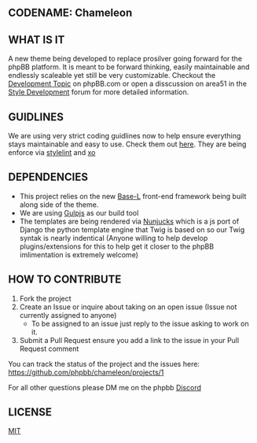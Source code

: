 ## CODENAME: Chameleon

## WHAT IS IT
A new theme being developed to replace prosilver going forward for the phpBB platform. It is meant to be forward thinking, easily maintainable and endlessly scaleable yet still be very customizable. Checkout the [Development Topic](https://area51.phpbb.com/docs/dev/development/index.html) on phpBB.com or open a disscussion on area51 in the [Style Development](https://area51.phpbb.com/phpBB/viewforum.php?f=131&sid=719d3d0bbf257d54cbe43d1dfb4fb8c2) forum for more detailed information.

## GUIDLINES
We are using very strict coding guidlines now to help ensure everything stays maintainable and easy to use.
Check them out [here](https://area51.phpbb.com/docs/dev/development/index.html). They are being enforce via [stylelint](https://stylelint.io/) and [xo](https://github.com/xojs/xo)

## DEPENDENCIES
 - This project relies on the new [Base-L](https://github.com/hanakin/base-l) front-end framework being built along side of the theme.
 - We are using [Gulpjs](https://gulpjs.com/) as our build tool
 - The templates are being rendered via [Nunjucks](https://mozilla.github.io/nunjucks/) which is a js port of Django the python template engine that Twig is based on so our Twig syntak is nearly indentical (Anyone willing to help develop plugins/extensions for this to help get it closer to the phpBB imlimentation is extremely welcome)
 
## HOW TO CONTRIBUTE
1. Fork the project
2. Create an Issue or inquire about taking on an open issue (Issue not currently assigned to anyone)
	- To be assigned to an issue just reply to the issue asking to work on it.
3. Submit a Pull Request ensure you add a link to the issue in your Pull Request comment

You can track the status of the project and the issues here: https://github.com/phpbb/chameleon/projects/1

For all other questions please DM me on the phpbb [Discord](https://discord.gg/y6kjMdA)

## LICENSE
[MIT](https://opensource.org/licenses/MIT)
